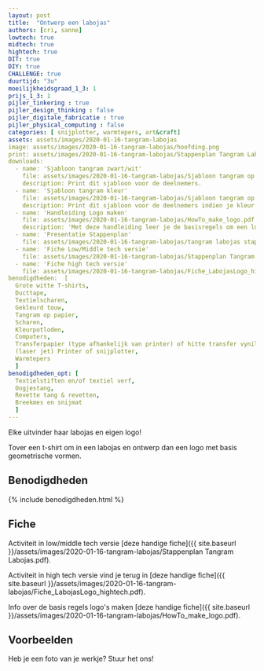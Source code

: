 ```yaml
---
layout: post
title:  "Ontwerp een labojas"
authors: [cri, sanne]  
lowtech: true
midtech: true
hightech: true
DIT: true
DIY: true
CHALLENGE: true
duurtijd: "3u"
moeilijkheidsgraad_1_3: 1
prijs_1_3: 1
pijler_tinkering : true
pijler_design_thinking : false
pijler_digitale_fabricatie : true
pijler_physical_computing : false
categories: [ snijplotter, warmtepers, art&craft]
assets: assets/images/2020-01-16-tangram-labojas
image: assets/images/2020-01-16-tangram-labojas/hoofding.png
print: assets/images/2020-01-16-tangram-labojas/Stappenplan Tangram Labojas.pdf 
downloads:
  - name: 'Sjabloon tangram zwart/wit'
    file: assets/images/2020-01-16-tangram-labojas/Sjabloon tangram op papier.pdf
    description: Print dit sjabloon voor de deelnemers. 
  - name: 'Sjabloon tangram kleur'
    file: assets/images/2020-01-16-tangram-labojas/Sjabloon tangram op Google Tekeningen.jpg
    description: Print dit sjabloon voor de deelnemers indien je kleur tangram wil. 
  - name: 'Handleiding Logo maken'
    file: assets/images/2020-01-16-tangram-labojas/HowTo_make_logo.pdf
    description: 'Met deze handleiding leer je de basisregels om een logo te ontwerpen'
  - name: 'Presentatie Stappenplan'
    file: assets/images/2020-01-16-tangram-labojas/tangram labojas stappenplan.pptx
  - name: 'Fiche Low/Middle tech versie'
    file: assets/images/2020-01-16-tangram-labojas/Stappenplan Tangram Labojas.pdf
  - name: 'Fiche high tech versie'
    file: assets/images/2020-01-16-tangram-labojas/Fiche_LabojasLogo_hightech.pdf
benodigdheden:  [
  Grote witte T-shirts,
  Ducttape,
  Textielscharen,
  Gekleurd touw,
  Tangram op papier,
  Scharen,
  Kleurpotloden,
  Computers,
  Transferpapier (type afhankelijk van printer) of hitte transfer vynil voor textiel,
  (laser jet) Printer of snijplotter,
  Warmtepers 
  ]
benodigdheden_opt: [
  Textielstiften en/of textiel verf,
  Oogjestang,
  Revette tang & revetten,
  Breekmes en snijmat
  ]
---
```

Elke uitvinder haar labojas en eigen logo! 

Tover een t-shirt om in een labojas en ontwerp dan een logo met basis geometrische vormen. 

## Benodigdheden

{% include benodigdheden.html %}

## Fiche
Activiteit in low/middle tech versie  [deze handige fiche]({{ site.baseurl }}/assets/images/2020-01-16-tangram-labojas/Stappenplan Tangram Labojas.pdf).

Activiteit in high tech versie vind je terug in [deze handige fiche]({{ site.baseurl }}/assets/images/2020-01-16-tangram-labojas/Fiche_LabojasLogo_hightech.pdf).

Info over de basis regels logo's maken [deze handige fiche]({{ site.baseurl }}/assets/images/2020-01-16-tangram-labojas/HowTo_make_logo.pdf).

## Voorbeelden
Heb je een foto van je werkje? Stuur het ons!
